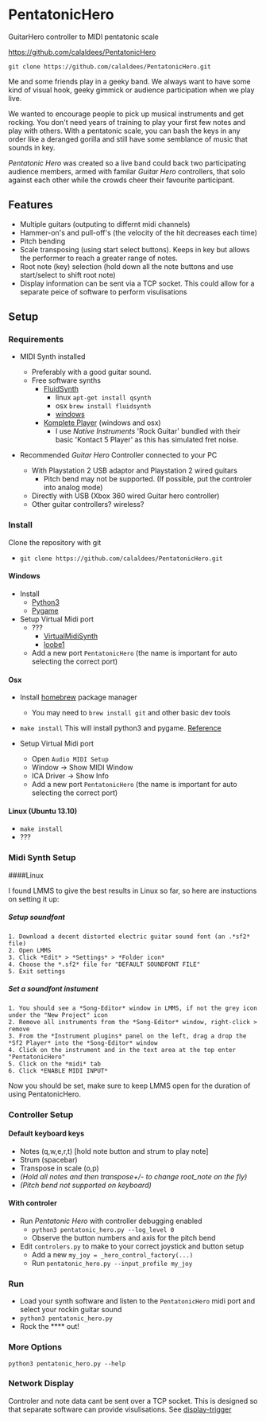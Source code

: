 PentatonicHero
==============

GuitarHero controller to MIDI pentatonic scale

https://github.com/calaldees/PentatonicHero

`git clone https://github.com/calaldees/PentatonicHero.git`

Me and some friends play in a geeky band. We always want to have some kind of visual hook, geeky gimmick or audience participation when we play live. 

We wanted to encourage people to pick up musical instruments and get rocking. You don't need years of training to play your first few notes and play with others. With a pentatonic scale, you can bash the keys in any order like a deranged gorilla and still have some semblance of music that sounds in key. 

_Pentatonic Hero_ was created so a live band could back
two participating audience members, armed with familar _Guitar Hero_ controllers, that solo against each other while the crowds cheer their favourite participant.

Features
--------

* Multiple guitars (outputing to differnt midi channels)
* Hammer-on's and pull-off's (the velocity of the hit decreases each time)
* Pitch bending
* Scale transposing (using start select buttons). Keeps in key but allows the performer to reach a greater range of notes.
* Root note (key) selection (hold down all the note buttons and use start/select to shift root note)
* Display information can be sent via a TCP socket. This could allow for a separate peice of software to perform visulisations

Setup
-----

### Requirements

* MIDI Synth installed
	* Preferably with a good guitar sound.
	* Free software synths 
		* [FluidSynth](http://en.wikipedia.org/wiki/FluidSynth)
			* linux `apt-get install qsynth`
			* osx `brew install fluidsynth`
			* [windows](http://sourceforge.net/projects/qsynth/)
		* [Komplete Player](http://www.native-instruments.com/en/products/komplete/samplers/kontakt-5-player/) (windows and osx)
			* I use _Native Instruments_ 'Rock Guitar' bundled with their basic 'Kontact 5 Player' as this has simulated fret noise.

* Recommended _Guitar Hero_ Controller connected to your PC
    * With Playstation 2 USB adaptor and Playstation 2 wired guitars
        * Pitch bend may not be supported. (If possible, put the controler into analog mode)
    * Directly with USB (Xbox 360 wired Guitar hero controller)
    * Other guitar controllers? wireless?

### Install

Clone the repository with git

* `git clone https://github.com/calaldees/PentatonicHero.git`

#### Windows

* Install
	* [Python3](https://www.python.org/downloads/windows/)
	* [Pygame](http://www.pygame.org/download.shtml)
* Setup Virtual Midi port
	* ???
		* [VirtualMidiSynth](http://coolsoft.altervista.org/en/virtualmidisynth?page=99999999#download)
		* [loobe1](http://www.nerds.de/en/loopbe1.html)
	* Add a new port `PentatonicHero` (the name is important for auto selecting the correct port)

#### Osx

* Install [homebrew](http://brew.sh/) package manager
	* You may need to `brew install git` and other basic dev tools
* `make install` This will install python3 and pygame. [Reference](http://florian-berger.de/en/articles/installing-pygame-for-python-3-on-os-x)

* Setup Virtual Midi port
    * Open `Audio MIDI Setup`
    * Window -> Show MIDI Window
    * ICA Driver -> Show Info
    * Add a new port `PentatonicHero` (the name is important for auto selecting the correct port)

#### Linux (Ubuntu 13.10)

* `make install`
*  ???

### Midi Synth Setup

####Linux

I found LMMS to give the best results in Linux so far, 
so here are instuctions on setting it up:

##### Setup soundfont
	1. Download a decent distorted electric guitar sound font (an .*sf2* file)
    2. Open LMMS
    3. Click *Edit* > *Settings* > *Folder icon*
    4. Choose the *.sf2* file for "DEFAULT SOUNDFONT FILE"
    5. Exit settings

##### Set a soundfont instument
	1. You should see a *Song-Editor* window in LMMS, if not the grey icon under the "New Project" icon
	2. Remove all instruments from the *Song-Editor* window, right-click > remove
	3. From the *Instrument plugins* panel on the left, drag a drop the *Sf2 Player* into the *Song-Editor* window
	4. Click on the instrument and in the text area at the top enter "PentatonicHero"
	5. Click on the *midi* tab
	6. Click *ENABLE MIDI INPUT*

Now you should be set, make sure to keep LMMS open for the duration of using PentatonicHero.

### Controller Setup

#### Default keyboard keys

* Notes (q,w,e,r,t) [hold note button and strum to play note]
* Strum (spacebar)
* Transpose in scale (o,p)
* _(Hold all notes and then transpose+/- to change root_note on the fly)_
* _(Pitch bend not supported on keyboard)_

#### With controler

* Run _Pentatonic Hero_ with controller debugging enabled
	* `python3 pentatonic_hero.py --log_level 0`
	* Observe the button numbers and axis for the pitch bend
* Edit `controlers.py` to make to your correct joystick and button setup
	* Add a new `my_joy = _hero_control_factory(...)`
	* Run `pentatonic_hero.py --input_profile my_joy`

### Run

* Load your synth software and listen to the `PentatonicHero` midi port and select your rockin guitar sound
* `python3 pentatonic_hero.py`
* Rock the **** out!

### More Options

`python3 pentatonic_hero.py --help`

### Network Display

Controler and note data cant be sent over a TCP socket. This is designed so that separate software can provide visulisations. See [display-trigger](https://github.com/calaldees/display-trigger)
